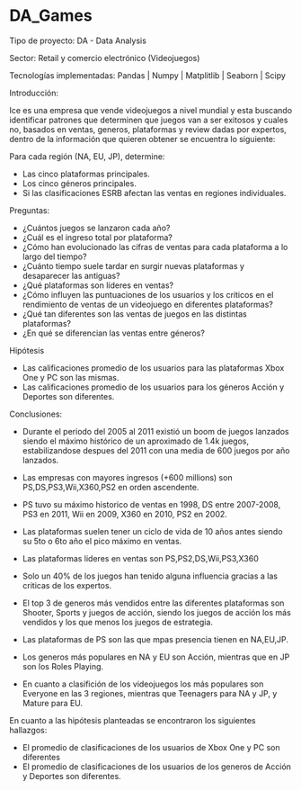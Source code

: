 # DA_Games

Tipo de proyecto: DA - Data Analysis

Sector: Retail y comercio electrónico (Videojuegos)

Tecnologías implementadas: Pandas | Numpy | Matplitlib | Seaborn | Scipy

Introducción:

Ice es una empresa que vende videojuegos a nivel mundial y esta buscando identificar patrones que determinen que juegos van a ser exitosos y cuales no, basados en ventas, generos, plataformas y review dadas por expertos, dentro de la información que quieren obtener se encuentra lo siguiente:

Para cada región (NA, EU, JP), determine:
- Las cinco plataformas principales.
- Los cinco géneros principales.
- Si las clasificaciones ESRB afectan las ventas en regiones individuales.

Preguntas:

- ¿Cuántos juegos se lanzaron cada año?
- ¿Cuál es el ingreso total por plataforma?
- ¿Cómo han evolucionado las cifras de ventas para cada plataforma a lo largo del tiempo?
- ¿Cuánto tiempo suele tardar en surgir nuevas plataformas y desaparecer las antiguas?
- ¿Qué plataformas son líderes en ventas?
- ¿Cómo influyen las puntuaciones de los usuarios y los críticos en el rendimiento de ventas de un videojuego en diferentes plataformas?
- ¿Qué tan diferentes son las ventas de juegos en las distintas plataformas?
- ¿En qué se diferencian las ventas entre géneros?

Hipótesis
- Las calificaciones promedio de los usuarios para las plataformas Xbox One y PC son las mismas.
- Las calificaciones promedio de los usuarios para los géneros Acción y Deportes son diferentes.


Conclusiones:

- Durante el periodo del 2005 al 2011 existió un boom de juegos lanzados siendo el máximo histórico de un aproximado de 1.4k juegos, estabilizandose despues del 2011 con una media de 600 juegos por año lanzados.
- Las empresas con mayores ingresos (+600 millions) son PS,DS,PS3,Wii,X360,PS2 en orden ascendente.
- PS tuvo su máximo historico de ventas en 1998, DS entre 2007-2008, PS3 en 2011, Wii en 2009, X360 en 2010, PS2 en 2002.
- Las plataformas suelen tener un ciclo de vida de 10 años antes siendo su 5to o 6to año el pico máximo en ventas.
- Las plataformas lideres en ventas son PS,PS2,DS,Wii,PS3,X360
- Solo un 40% de los juegos han tenido alguna influencia gracias a las criticas de los expertos.
- El top 3 de generos más vendidos entre las diferentes plataformas son Shooter, Sports y juegos de acción, siendo los juegos de acción los más vendidos y los que menos los juegos de estrategia.

- Las plataformas de PS son las que mpas presencia tienen en NA,EU,JP.
- Los generos más populares en NA y EU son Acción, mientras que en JP son los Roles Playing.
- En cuanto a clasifición de los videojuegos los más populares son Everyone en las 3 regiones, mientras que Teenagers para NA y JP, y Mature para EU.

En cuanto a las hipótesis planteadas se encontraron los siguientes hallazgos:
- El promedio de clasificaciones de los usuarios de Xbox One y PC son diferentes
- El promedio de clasificaciones de los usuarios de los generos de Acción y Deportes son diferentes.

